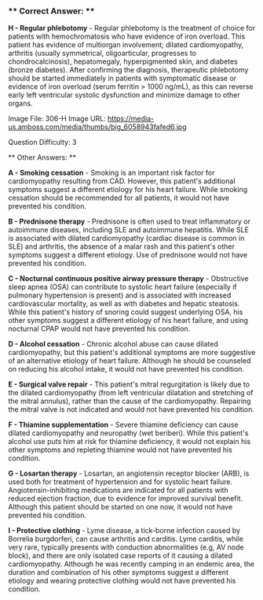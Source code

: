 ### ** Correct Answer: **

**H - Regular phlebotomy** - Regular phlebotomy is the treatment of choice for patients with hemochromatosis who have evidence of iron overload. This patient has evidence of multiorgan involvement; dilated cardiomyopathy, arthritis (usually symmetrical, oligoarticular, progresses to chondrocalcinosis), hepatomegaly, hyperpigmented skin, and diabetes (bronze diabetes). After confirming the diagnosis, therapeutic phlebotomy should be started immediately in patients with symptomatic disease or evidence of iron overload (serum ferritin > 1000 ng/mL), as this can reverse early left ventricular systolic dysfunction and minimize damage to other organs.

Image File: 306-H
Image URL: https://media-us.amboss.com/media/thumbs/big_6058943fafed6.jpg

Question Difficulty: 3

** Other Answers: **

**A - Smoking cessation** - Smoking is an important risk factor for cardiomyopathy resulting from CAD. However, this patient's additional symptoms suggest a different etiology for his heart failure. While smoking cessation should be recommended for all patients, it would not have prevented his condition.

**B - Prednisone therapy** - Prednisone is often used to treat inflammatory or autoimmune diseases, including SLE and autoimmune hepatitis. While SLE is associated with dilated cardiomyopathy (cardiac disease is common in SLE) and arthritis, the absence of a malar rash and this patient's other symptoms suggest a different etiology. Use of prednisone would not have prevented his condition.

**C - Nocturnal continuous positive airway pressure therapy** - Obstructive sleep apnea (OSA) can contribute to systolic heart failure (especially if pulmonary hypertension is present) and is associated with increased cardiovascular mortality, as well as with diabetes and hepatic steatosis. While this patient's history of snoring could suggest underlying OSA, his other symptoms suggest a different etiology of his heart failure, and using nocturnal CPAP would not have prevented his condition.

**D - Alcohol cessation** - Chronic alcohol abuse can cause dilated cardiomyopathy, but this patient's additional symptoms are more suggestive of an alternative etiology of heart failure. Although he should be counseled on reducing his alcohol intake, it would not have prevented his condition.

**E - Surgical valve repair** - This patient's mitral regurgitation is likely due to the dilated cardiomyopathy (from left ventricular dilatation and stretching of the mitral annulus), rather than the cause of the cardiomyopathy. Repairing the mitral valve is not indicated and would not have prevented his condition.

**F - Thiamine supplementation** - Severe thiamine deficiency can cause dilated cardiomyopathy and neuropathy (wet beriberi). While this patient's alcohol use puts him at risk for thiamine deficiency, it would not explain his other symptoms and repleting thiamine would not have prevented his condition.

**G - Losartan therapy** - Losartan, an angiotensin receptor blocker (ARB), is used both for treatment of hypertension and for systolic heart failure. Angiotensin-inhibiting medications are indicated for all patients with reduced ejection fraction, due to evidence for improved survival benefit. Although this patient should be started on one now, it would not have prevented his condition.

**I - Protective clothing** - Lyme disease, a tick-borne infection caused by Borrelia burgdorferi, can cause arthritis and carditis. Lyme carditis, while very rare, typically presents with conduction abnormalities (e.g, AV node block), and there are only isolated case reports of it causing a dilated cardiomyopathy. Although he was recently camping in an endemic area, the duration and combination of his other symptoms suggest a different etiology and wearing protective clothing would not have prevented his condition.

